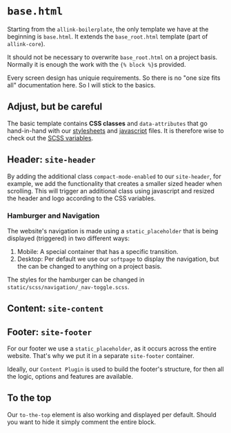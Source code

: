 # `base.html`

Starting from the `allink-boilerplate`, the only template we have at the beginning is `base.html`. It extends the `base_root.html` template (part of `allink-core`).

It should not be necessary to overwrite `base_root.html` on a project basis. Normally it is enough the work with the `{% block %}`s provided.

Every screen design has uniquie requirements. So there is no "one size fits all" documentation here. So I will stick to the basics.

## Adjust, but be careful

The basic template contains <strong>CSS classes</strong> and `data-attributes` that go hand-in-hand with our [stylesheets](../stylesheets/usage.md) and [javascript](../javascript/usage.md) files. It is therefore wise to check out the [SCSS variables](../stylesheets/variables.md).

## Header: `site-header`

By adding the additional class `compact-mode-enabled` to our `site-header`, for example, we add the functionality that creates a smaller sized header when scrolling. This will trigger an additional class using javascript and resized the header and logo according to the CSS variables.

### Hamburger and Navigation

The website's navigation is made using a `static_placeholder` that is being displayed (triggered) in two different ways:

1. Mobile: A special container that has a specific transition.
2. Desktop: Per default we use our `softpage` to display the navigation, but the can be changed to anything on a project basis.

The styles for the hamburger can be changed in `static/scss/navigation/_nav-toggle.scss`.

## Content: `site-content`



## Footer: `site-footer`

For our footer we use a `static_placeholder`, as it occurs across the entire website. That's why we put it in a separate `site-footer` container.

Ideally, our `Content Plugin` is used to build the footer's structure, for then all the logic, options and features are available.

## To the top

Our `to-the-top` element is also working and displayed per default. Should you want to hide it simply comment the entire block.

